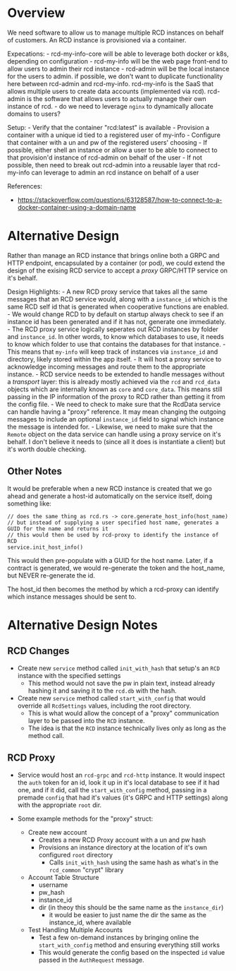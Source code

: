 # Overview

We need software to allow us to manage multiple RCD instances on behalf of customers. An RCD instance is provisioned via a container.

Expecations:
    - rcd-my-info-core will be able to leverage both docker or k8s, depending on configuration
    - rcd-my-info will be the web page front-end to allow users to admin their rcd instance
    - rcd-admin will be the local instance for the users to admin. if possible, we don't want to 
    duplicate functionality here between rcd-admin and rcd-my-info. rcd-my-info is the SaaS that
    allows multiple users to create data accounts (implemented via rcd). rcd-admin is the software
    that allows users to actually manage their own instance of rcd.
    - do we need to leverage `nginx` to dynamically allocate domains to users?

Setup:
    - Verify that the container "rcd:latest" is available
    - Provision a container with a unique id tied to a registered user of my-info
    - Configure that container with a un and pw of the registered users' choosing
        - If possible, either shell an instance or allow a user to be able to connect to 
        that provision'd instance of rcd-admin on behalf of the user
        - If not possible, then need to break out rcd-admin into a reusable layer
        that rcd-my-info can leverage to admin an rcd instance on behalf of a user 


References: 

 - https://stackoverflow.com/questions/63128587/how-to-connect-to-a-docker-container-using-a-domain-name

# Alternative Design

Rather than manage an RCD instance that brings online both a GRPC and HTTP endpoint, encapsulated by a container (or pod), we could extend the design of the exising RCD service to accept a _proxy_ GRPC/HTTP service on it's behalf.

Design Highlights:
    - A new RCD proxy service that takes all the same messages that an RCD service would, along with a `instance_id` which is 
    the same RCD self id that is generated when cooperative functions are enabled.
    - We would change RCD to by default on startup always check to see if an instance id has been generated and if it has not, 
    generate one immediately. 
    - The RCD proxy service logically seperates out RCD instances by folder and `instance_id`. In other words, to know which databases
    to use, it needs to know which folder to use that contains the databases for that instance.
        - This means that `my-info` will keep track of instances via `instance_id` and directory, likely stored within the app itself.
        - It will host a proxy service to acknowledge incoming messages and route them to the appropriate instance.
    - RCD service needs to be extended to handle messages without a _transport_ layer: this is already mostly achieved via the `rcd` and 
    `rcd_data` objects which are internally known as `core` and `core_data`. This means still passing in the IP information of the proxy
    to RCD rather than getting it from the config file.
    - We need to check to make sure that the RcdData service can handle having a "proxy" reference. It may mean changing the outgoing messages
    to include an optional `instance_id` field to signal which instance the message is intended for.
    - Likewise, we need to make sure that the `Remote` object on the data service can handle using a proxy service on it's behalf. I don't believe
    it needs to (since all it does is instantiate a client) but it's worth double checking.

## Other Notes

It would be preferable when a new RCD instance is created that we go ahead and generate a host-id automatically on the service itself, doing something like: 

```
// does the same thing as rcd.rs -> core.generate_host_info(host_name) 
// but instead of supplying a user specified host name, generates a GUID for the name and returns it
// this would then be used by rcd-proxy to identify the instance of RCD
service.init_host_info()
```

This would then pre-populate with a GUID for the host name. Later, if a contract is generated, we would re-generate the token and the host_name, but NEVER re-generate the id.

The host_id then becomes the method by which a rcd-proxy can identify which instance messages should be sent to.

# Alternative Design Notes

## RCD Changes
- Create new `service` method called `init_with_hash` that setup's an `RCD` instance with the specified settings
    - This method would not save the pw in plain text, instead already hashing it and saving it to the `rcd.db` with the hash.
- Create new `service` method called `start_with_config` that would override all `RcdSettings` values, including the root directory.
    - This is what would allow the concept of a "proxy" communication layer to be passed into the `RCD` instance. 
    - The idea is that the `RCD` instance technically lives only as long as the method call.

## RCD Proxy 
- Service would host an `rcd-grpc` and `rcd-http` instance. It would inspect the `auth` token for an id, look it up in it's 
    local database to see if it had one, and if it did, call the `start_with_config` method, passing in a premade `config` that 
    had it's values (it's GRPC and HTTP settings) along with the appropriate `root` dir.

- Some example methods for the "proxy" struct:
    - Create new account
        - Creates a new RCD Proxy account with a un and pw hash
        - Provisions an instance directory at the location of it's own configured `root` directory
            - Calls `init_with_hash` using the same hash as what's in the `rcd_common` "crypt" library
    - Account Table Structure 
        - username
        - pw_hash
        - instance_id 
        - dir (in theoy this should be the same name as the `instance_dir`)
            - it would be easier to just name the dir the same as the instance_id, where available
    - Test Handling Multiple Accounts
        - Test a few on-demand instances by bringing online the `start_with_config` method and ensuring everything still works
        - This would generate the config based on the inspected `id` value passed in the `AuthRequest` message.

